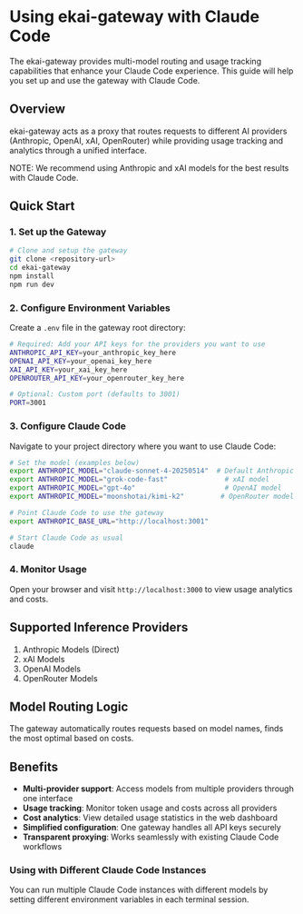 # Using ekai-gateway with Claude Code

The ekai-gateway provides multi-model routing and usage tracking capabilities that enhance your Claude Code experience. This guide will help you set up and use the gateway with Claude Code.

## Overview

ekai-gateway acts as a proxy that routes requests to different AI providers (Anthropic, OpenAI, xAI, OpenRouter) while providing usage tracking and analytics through a unified interface.

NOTE: We recommend using Anthropic and xAI models for the best results with Claude Code.

## Quick Start

### 1. Set up the Gateway

```bash
# Clone and setup the gateway
git clone <repository-url>
cd ekai-gateway
npm install
npm run dev
```

### 2. Configure Environment Variables

Create a `.env` file in the gateway root directory:

```bash
# Required: Add your API keys for the providers you want to use
ANTHROPIC_API_KEY=your_anthropic_key_here
OPENAI_API_KEY=your_openai_key_here
XAI_API_KEY=your_xai_key_here
OPENROUTER_API_KEY=your_openrouter_key_here

# Optional: Custom port (defaults to 3001)
PORT=3001
```

### 3. Configure Claude Code

Navigate to your project directory where you want to use Claude Code:

```bash
# Set the model (examples below)
export ANTHROPIC_MODEL="claude-sonnet-4-20250514"  # Default Anthropic model
export ANTHROPIC_MODEL="grok-code-fast"              # xAI model
export ANTHROPIC_MODEL="gpt-4o"                      # OpenAI model
export ANTHROPIC_MODEL="moonshotai/kimi-k2"         # OpenRouter model

# Point Claude Code to use the gateway
export ANTHROPIC_BASE_URL="http://localhost:3001"

# Start Claude Code as usual
claude
```

### 4. Monitor Usage

Open your browser and visit `http://localhost:3000` to view usage analytics and costs.

## Supported Inference Providers
1. Anthropic Models (Direct)
2. xAI Models
3. OpenAI Models
4. OpenRouter Models

## Model Routing Logic

The gateway automatically routes requests based on model names, finds the most optimal based on costs. 

## Benefits
- **Multi-provider support**: Access models from multiple providers through one interface
- **Usage tracking**: Monitor token usage and costs across all providers
- **Cost analytics**: View detailed usage statistics in the web dashboard
- **Simplified configuration**: One gateway handles all API keys securely
- **Transparent proxying**: Works seamlessly with existing Claude Code workflows


### Using with Different Claude Code Instances
You can run multiple Claude Code instances with different models by setting different environment variables in each terminal session.
